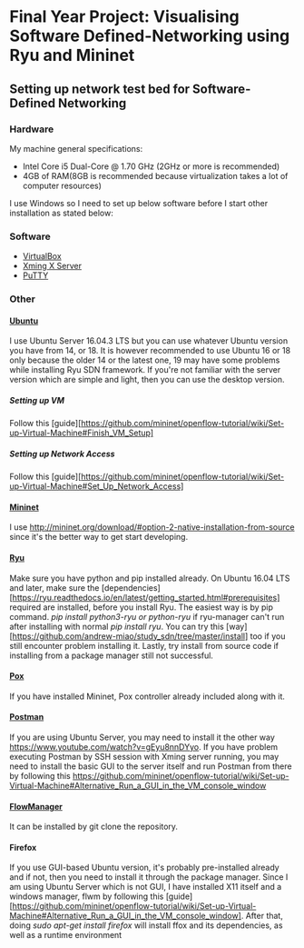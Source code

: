 # Final Year Project: Visualising Software Defined-Networking using Ryu and Mininet

## Setting up network test bed for Software-Defined Networking

### Hardware
My machine general specifications: 
- Intel Core i5 Dual-Core @ 1.70 GHz (2GHz or more is recommended)
- 4GB of RAM(8GB is recommended because virtualization takes a lot of computer resources)

I use Windows so I need to set up below software before I start other installation as stated below:

### Software

* [VirtualBox](https://www.virtualbox.org/wiki/Downloads)
* [Xming X Server](https://sourceforge.net/projects/xming/)
* [PuTTY](https://www.chiark.greenend.org.uk/~sgtatham/putty/latest.html)

### Other
#### [Ubuntu](https://ubuntu.com/download/desktop)
I use Ubuntu Server 16.04.3 LTS but you can use whatever Ubuntu version you have from 14, or 18. It is however recommended to use Ubuntu 16 or 18 only because the older 14 or the latest one, 19 may have some problems while installing Ryu SDN framework. If you're not familiar with the server version which are simple and light, then you can use the desktop version.

##### __Setting up VM__
Follow this [guide][https://github.com/mininet/openflow-tutorial/wiki/Set-up-Virtual-Machine#Finish_VM_Setup]

##### __Setting up Network Access__
Follow this [guide][https://github.com/mininet/openflow-tutorial/wiki/Set-up-Virtual-Machine#Set_Up_Network_Access]

#### [Mininet](http://mininet.org/)
I use http://mininet.org/download/#option-2-native-installation-from-source since it's the better way to get start developing.

#### [Ryu](https://osrg.github.io/ryu/)
Make sure you have python and pip installed already. On Ubuntu 16.04 LTS and later, make sure the [dependencies][https://ryu.readthedocs.io/en/latest/getting_started.html#prerequisites] required are installed,  before you install Ryu. The easiest way is by pip command. _pip install python3-ryu or python-ryu_ if ryu-manager can't run after installing with normal _pip install ryu_. You can try this [way][https://github.com/andrew-miao/study_sdn/tree/master/install] too if you still encounter problem installing it. Lastly, try install from source code if installing from a package manager still not successful.

#### [Pox](https://github.com/noxrepo/pox)
If you have installed Mininet, Pox controller already included along with it.

#### [Postman](https://www.getpostman.com/downloads/)
If you are using Ubuntu Server, you may need to install it the other way https://www.youtube.com/watch?v=gEyu8nnDYyo. If you have problem executing Postman by SSH session with Xming server running, you may need to install the basic GUI to the server itself and run Postman from there by following this https://github.com/mininet/openflow-tutorial/wiki/Set-up-Virtual-Machine#Alternative_Run_a_GUI_in_the_VM_console_window

#### [FlowManager](https://github.com/martimy/flowmanager)
It can be installed by git clone the repository.

#### Firefox
If you use GUI-based Ubuntu version, it's probably pre-installed already and if not, then you need to install it through the package manager. Since I am using Ubuntu Server which is not GUI, I have installed X11 itself and a windows manager, flwm by following this [guide][https://github.com/mininet/openflow-tutorial/wiki/Set-up-Virtual-Machine#Alternative_Run_a_GUI_in_the_VM_console_window]. After that, doing _sudo apt-get install firefox_ will install ffox and its dependencies, as well as a runtime environment
